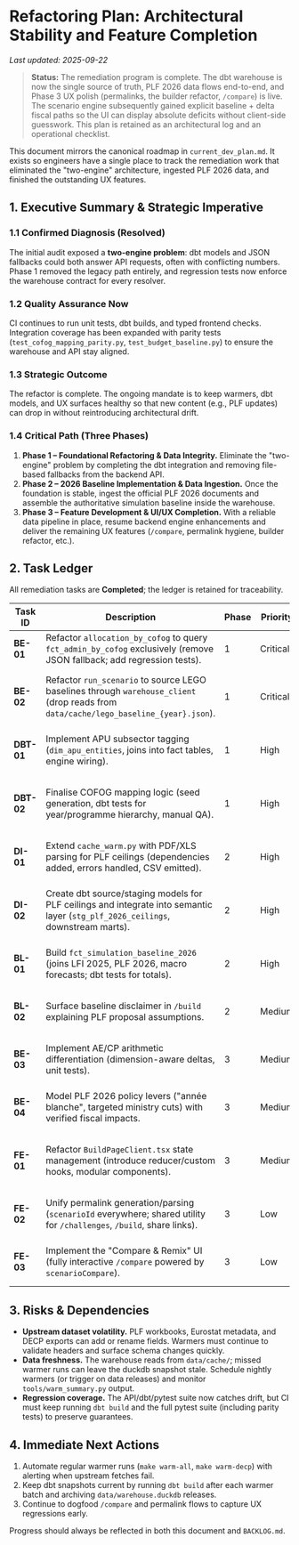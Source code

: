 # Refactoring Plan: Architectural Stability and Feature Completion

_Last updated: 2025-09-22_

> **Status:** The remediation program is complete. The dbt warehouse is now the single source of truth, PLF 2026 data flows end-to-end, and Phase 3 UX polish (permalinks, the builder refactor, `/compare`) is live. The scenario engine subsequently gained explicit baseline + delta fiscal paths so the UI can display absolute deficits without client-side guesswork. This plan is retained as an architectural log and an operational checklist.

This document mirrors the canonical roadmap in `current_dev_plan.md`. It exists so engineers have a single place to track the remediation work that eliminated the "two-engine" architecture, ingested PLF 2026 data, and finished the outstanding UX features.

## 1. Executive Summary & Strategic Imperative

### 1.1 Confirmed Diagnosis (Resolved)

The initial audit exposed a **two-engine problem**: dbt models and JSON fallbacks could both answer API requests, often with conflicting numbers. Phase 1 removed the legacy path entirely, and regression tests now enforce the warehouse contract for every resolver.

### 1.2 Quality Assurance Now

CI continues to run unit tests, dbt builds, and typed frontend checks. Integration coverage has been expanded with parity tests (`test_cofog_mapping_parity.py`, `test_budget_baseline.py`) to ensure the warehouse and API stay aligned.

### 1.3 Strategic Outcome

The refactor is complete. The ongoing mandate is to keep warmers, dbt models, and UX surfaces healthy so that new content (e.g., PLF updates) can drop in without reintroducing architectural drift.

### 1.4 Critical Path (Three Phases)

1. **Phase 1 – Foundational Refactoring & Data Integrity.** Eliminate the "two-engine" problem by completing the dbt integration and removing file-based fallbacks from the backend API.
2. **Phase 2 – 2026 Baseline Implementation & Data Ingestion.** Once the foundation is stable, ingest the official PLF 2026 documents and assemble the authoritative simulation baseline inside the warehouse.
3. **Phase 3 – Feature Development & UI/UX Completion.** With a reliable data pipeline in place, resume backend engine enhancements and deliver the remaining UX features (`/compare`, permalink hygiene, builder refactor, etc.).

## 2. Task Ledger

All remediation tasks are **Completed**; the ledger is retained for traceability.

| Task ID | Description | Phase | Priority | Key Files & Components | Acceptance Criteria |
| --- | --- | --- | --- | --- | --- |
| **BE-01** | Refactor `allocation_by_cofog` to query `fct_admin_by_cofog` exclusively (remove JSON fallback; add regression tests). | 1 | Critical | `services/api/data_loader.py`, `fct_admin_by_cofog` | Resolver only talks to warehouse; unit tests ensure parity. | Completed |
| **BE-02** | Refactor `run_scenario` to source LEGO baselines through `warehouse_client` (drop reads from `data/cache/lego_baseline_{year}.json`). | 1 | Critical | `services/api/data_loader.py`, `fct_lego_baseline` | JSON file reads removed; scenario baseline comes from warehouse; tests updated. | Completed |
| **DBT-01** | Implement APU subsector tagging (`dim_apu_entities`, joins into fact tables, engine wiring). | 1 | High | `warehouse/models/`, new dimension rules | Mission/procurement rows tagged with APUC/APUL/ASSO; dbt tests cover new fields. | Completed |
| **DBT-02** | Finalise COFOG mapping logic (seed generation, dbt tests for year/programme hierarchy, manual QA). | 1 | High | `tools/build_seeds.py`, `dim_cofog_mapping`, `fct_admin_by_cofog` | Seed reflects mission/programme/year hierarchy; dbt tests guard edge cases; manual parity verified. | Completed |
| **DI-01** | Extend `cache_warm.py` with PDF/XLS parsing for PLF ceilings (dependencies added, errors handled, CSV emitted). | 2 | High | `services/api/cache_warm.py`, new deps (`pdfplumber`, `openpyxl`, optionally `pandas`) | Warmer downloads & normalises PLF 2026 mission ceilings; outputs CSV + `.meta.json`. | Completed |
| **DI-02** | Create dbt source/staging models for PLF ceilings and integrate into semantic layer (`stg_plf_2026_ceilings`, downstream marts). | 2 | High | `warehouse/models/staging/`, new source config | dbt ingest succeeds; downstream marts can reference PLF ceilings; `dbt build/test` stays green. | Completed |
| **BL-01** | Build `fct_simulation_baseline_2026` (joins LFI 2025, PLF 2026, macro forecasts; dbt tests for totals). | 2 | High | `warehouse/models/marts/fct_simulation_baseline_2026.sql` (new) | Baseline mart combines inputs and passes dbt tests for totals/consistency. | Completed |
| **BL-02** | Surface baseline disclaimer in `/build` explaining PLF proposal assumptions. | 2 | Medium | `frontend/app/build/BuildPageClient.tsx` | Prominent UI disclaimer clarifies baseline is a proposal that may change. | Completed |
| **BE-03** | Implement AE/CP arithmetic differentiation (dimension-aware deltas, unit tests). | 3 | Medium | `services/api/data_loader.py`, tests | Scenario actions respect `dimension` flag, maintaining separate AE and CP ledgers. | Completed |
| **BE-04** | Model PLF 2026 policy levers ("année blanche", targeted ministry cuts) with verified fiscal impacts. | 3 | Medium | `services/api/policy_catalog.py`, `services/api/data_loader.py`, tests | Levers defined, applied correctly in `run_scenario`, unit tests cover impacts. | Completed |
| **FE-01** | Refactor `BuildPageClient.tsx` state management (introduce reducer/custom hooks, modular components). | 3 | Medium | `frontend/app/build/BuildPageClient.tsx` | Component decomposed; state handled via reducer/custom hooks; behaviour unchanged. | Completed |
| **FE-02** | Unify permalink generation/parsing (`scenarioId` everywhere; shared utility for `/challenges`, `/build`, share links). | 3 | Low | `frontend/lib/`, `frontend/app/challenges/page.tsx`, `frontend/app/build/BuildPageClient.tsx` | Single query parameter format; shared helpers; manual QA on permalinks. | Completed |
| **FE-03** | Implement the "Compare & Remix" UI (fully interactive `/compare` powered by `scenarioCompare`). | 3 | Low | `frontend/app/compare/ComparePageClient.tsx`, GraphQL schema | `/compare` loads two scenario IDs, renders comparison using `scenarioCompare`. | Completed |

## 3. Risks & Dependencies

- **Upstream dataset volatility.** PLF workbooks, Eurostat metadata, and DECP exports can add or rename fields. Warmers must continue to validate headers and surface schema changes quickly.
- **Data freshness.** The warehouse reads from `data/cache/`; missed warmer runs can leave the duckdb snapshot stale. Schedule nightly warmers (or trigger on data releases) and monitor `tools/warm_summary.py` output.
- **Regression coverage.** The API/dbt/pytest suite now catches drift, but CI must keep running `dbt build` and the full pytest suite (including parity tests) to preserve guarantees.

## 4. Immediate Next Actions

1. Automate regular warmer runs (`make warm-all`, `make warm-decp`) with alerting when upstream fetches fail.
2. Keep dbt snapshots current by running `dbt build` after each warmer batch and archiving `data/warehouse.duckdb` releases.
3. Continue to dogfood `/compare` and permalink flows to capture UX regressions early.

Progress should always be reflected in both this document and `BACKLOG.md`.
